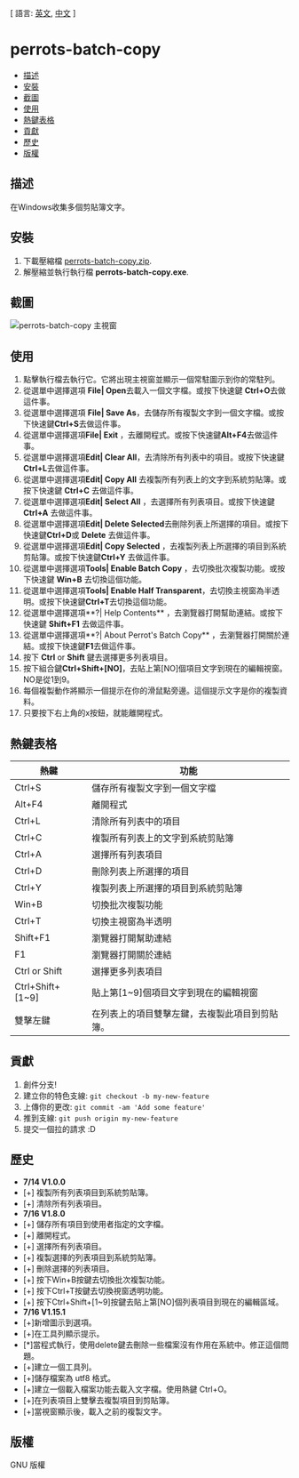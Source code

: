 [ 語言: [英文](README.md), [中文](README-zh.md) ]

# perrots-batch-copy

- [描述](#描述)
- [安裝](#安裝)
- [截圖](#截圖)
- [使用](#使用)
- [熱鍵表格](#熱鍵表格)
- [貢獻](#貢獻)
- [歷史](#歷史)
- [版權](#版權)

## 描述
在Windows收集多個剪貼簿文字。

## 安裝

1. 下載壓縮檔 [perrots-batch-copy.zip](https://drive.google.com/file/d/0B9-PjjwL3-xYZGJxV1ZjZ3E3aXc/view?usp=sharing).
2. 解壓縮並執行執行檔 **perrots-batch-copy.exe**.
 
## 截圖
![perrots-batch-copy 主視窗](https://drive.google.com/uc?export=download&id=0B9-PjjwL3-xYVVFZYjVBYnp5NkU)

## 使用

1. 點擊執行檔去執行它。它將出現主視窗並顯示一個常駐圖示到你的常駐列。
2. 從選單中選擇選項 **File| Open**去載入一個文字檔。或按下快速鍵 **Ctrl+O**去做這件事。
2. 從選單中選擇選項 **File| Save As**，去儲存所有複製文字到一個文字檔。或按下快速鍵**Ctrl+S**去做這件事。
3. 從選單中選擇選項**File| Exit** ，去離開程式。或按下快速鍵**Alt+F4**去做這件事。
4. 從選單中選擇選項**Edit| Clear All**，去清除所有列表中的項目。或按下快速鍵**Ctrl+L**去做這件事。
5. 從選單中選擇選項**Edit| Copy All** 去複製所有列表上的文字到系統剪貼簿。或按下快速鍵 **Ctrl+C** 去做這件事。
6. 從選單中選擇選項**Edit| Select All** ，去選擇所有列表項目。或按下快速鍵**Ctrl+A** 去做這件事。
7. 從選單中選擇選項**Edit| Delete Selected**去刪除列表上所選擇的項目。或按下快速鍵**Ctrl+D**或 **Delete** 去做這件事。
8. 從選單中選擇選項**Edit| Copy Selected** ，去複製列表上所選擇的項目到系統剪貼簿。或按下快速鍵**Ctrl+Y** 去做這件事。
9. 從選單中選擇選項**Tools| Enable Batch Copy** ，去切換批次複製功能。或按下快速鍵 **Win+B** 去切換這個功能。
10. 從選單中選擇選項**Tools| Enable Half Transparent**，去切換主視窗為半透明。或按下快速鍵**Ctrl+T**去切換這個功能。
11. 從選單中選擇選項**?| Help Contents** ，去瀏覽器打開幫助連結。或按下快速鍵 **Shift+F1** 去做這件事。
12. 從選單中選擇選項**?| About Perrot's Batch Copy** ，去瀏覽器打開關於連結。或按下快速鍵**F1**去做這件事。
13. 按下 **Ctrl** or **Shift** 鍵去選擇更多列表項目。
14. 按下組合鍵**Ctrl+Shift+[NO]**，去貼上第[NO]個項目文字到現在的編輯視窗。NO是從1到9。
15. 每個複製動作將顯示一個提示在你的滑鼠點旁邊。這個提示文字是你的複製資料。
16. 只要按下右上角的x按鈕，就能離開程式。

## 熱鍵表格
熱鍵 | 功能
------------ | -------------
Ctrl+S | 儲存所有複製文字到一個文字檔
Alt+F4 | 離開程式
Ctrl+L | 清除所有列表中的項目
Ctrl+C | 複製所有列表上的文字到系統剪貼簿
Ctrl+A | 選擇所有列表項目
Ctrl+D | 刪除列表上所選擇的項目
Ctrl+Y | 複製列表上所選擇的項目到系統剪貼簿
Win+B | 切換批次複製功能
Ctrl+T | 切換主視窗為半透明
Shift+F1 | 瀏覽器打開幫助連結
F1 | 瀏覽器打開關於連結
Ctrl or Shift | 選擇更多列表項目
Ctrl+Shift+[1~9] | 貼上第[1~9]個項目文字到現在的編輯視窗
雙擊左鍵|在列表上的項目雙擊左鍵，去複製此項目到剪貼簿。

## 貢獻

1. 創件分支!
2. 建立你的特色支線: `git checkout -b my-new-feature`
3. 上傳你的更改: `git commit -am 'Add some feature'`
4. 推到支線: `git push origin my-new-feature`
5. 提交一個拉的請求 :D

## 歷史

- **7/14 V1.0.0**
- [+] 複製所有列表項目到系統剪貼簿。
- [+] 清除所有列表項目。
- **7/16 V1.8.0**
- [+] 儲存所有項目到使用者指定的文字檔。
- [+] 離開程式。
- [+] 選擇所有列表項目。
- [+] 複製選擇的列表項目到系統剪貼簿。
- [+] 刪除選擇的列表項目。
- [+] 按下Win+B按鍵去切換批次複製功能。
- [+] 按下Ctrl+T按鍵去切換視窗透明功能。
- [+] 按下Ctrl+Shift+[1~9]按鍵去貼上第[NO]個列表項目到現在的編輯區域。
- **7/16 V1.15.1**
- [+]新增圖示到選項。
- [+]在工具列顯示提示。
- [*]當程式執行，使用delete鍵去刪除一些檔案沒有作用在系統中。修正這個問題。
- [+]建立一個工具列。
- [+]儲存檔案為 utf8 格式。
- [+]建立一個載入檔案功能去載入文字檔。使用熱鍵 Ctrl+O。
- [+]在列表項目上雙擊去複製項目到剪貼簿。
- [+]當視窗顯示後，載入之前的複製文字。

## 版權

GNU 版權
